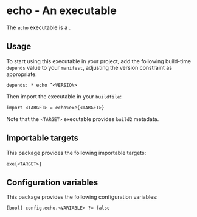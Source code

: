 # echo - An executable

The `echo` executable is a <SUMMARY-OF-FUNCTIONALITY>.


## Usage

To start using this executable in your project, add the following build-time
`depends` value to your `manifest`, adjusting the version constraint as
appropriate:

```
depends: * echo ^<VERSION>
```

Then import the executable in your `buildfile`:

```
import <TARGET> = echo%exe{<TARGET>}
```

Note that the `<TARGET>` executable provides `build2` metadata.


## Importable targets

This package provides the following importable targets:

```
exe{<TARGET>}
```

<DESCRIPTION-OF-IMPORTABLE-TARGETS>


## Configuration variables

This package provides the following configuration variables:

```
[bool] config.echo.<VARIABLE> ?= false
```

<DESCRIPTION-OF-CONFIG-VARIABLES>
